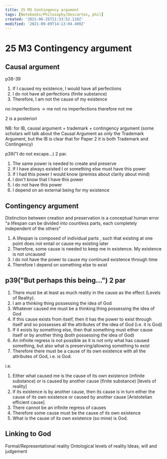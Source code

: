 ```yaml
---
title: 25 M3 Contingency argument
tags: [Notebooks/Philosophy/Descartes, phil]
created: '2021-06-25T11:33:52.118Z'
modified: '2021-09-09T14:13:04.400Z'
---
```


# 25 M3 Contingency argument
## Causal argument
p38-39
1. If I caused my existence, I would have all perfections
2. I do not have all perfections (finite substance)
3. Therefore, I am not the cause of my existence

no imperfections -> me
not no imperfections
therefore not me

2 is a posteriori

NB: for IB, causal argument = trademark + contingency argument
(some scholars will talk about the Causal Argument as only the Trademark Argument, but the IB is clear that for Paper 2 it is both Trademark and Contingency)

p39("I do not escape...) 2 par.

1. The same power is needed to create and preserve
2. If I have always existed I or something else must have this power
3. If I had this power I would know (premiss about clarity about mind)
4. I don't know that I have this power
5. I do not have this power
6. I depend on an external being for my existence

## Contingency argument
Distinction between creation and preservation is a conceptual human error
"a lifespan can be divided into countless parts, each completely independent of the others"

1. A lifespan is composed of individual parts , such that existing at one point does not entail or cause my existing later
2. Therefore, some cause is needed to keep me in existence. My existence is not uncaused
3. I do not have the power to cause my continued existence through time
4. Therefore I depend on something else to exist


## p39("But perhaps this being...") 2 par
1. There must be at least as much reality in the cause as the effect (Levels of Reality).
2. I am a thinking thing possessing the idea of God
3. Whatever caused me must be a thinking thing possessing the idea of God
4. If this cause exists from itself, then it has the power to exist through itself and so possesses all the attributes of the idea of God (i.e. it is God)
5. If it exists by something else, then that something must either cause itself or by another thing (both possessing the idea of God)
6. An infinite regress is not possible as it is not only what has caused something, but also what is preserving/allowing something to exist
7. Therefore there must be a cause of its own existence with all the attributes of God, i.e. is God.

i.e.
1. Either what caused me is the cause of its own existence (infinite substance) or is caused by another cause (finite substance) [levels of reality]
2. If its existence is by another cause, then its cause is in turn either the cause of its own existence or caused by another cause [Aristotelian efficient cause]
3. There cannot be an infinite regress of causes
4. Therefore some cause must be the cause of its own existence
5. What is the cause of its own existence (so mine) is God.


## Linking to God
Formal/Representational reality
Ontological levels of reality
Ideas, will and judgement



